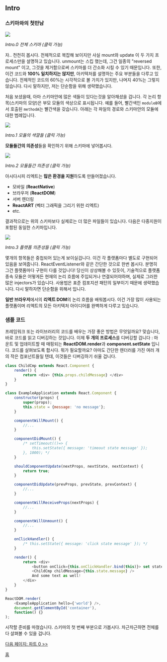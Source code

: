 ## Intro

### 스키마와의 첫만남


[![](https://rawgit.com/Bogdan-Lyashenko/Under-the-hood-ReactJS/7c2372e1/stack/images/intro/all-page-stack-reconciler-25-scale.jpg)](../images/intro/all-page-stack-reconciler.svg)

<em>Intro.0 전체 스키마 (클릭 가능)</em>

자.. 천천히 봅시다. 전체적으로 복잡해 보이지만 사실 mount와 update 이 두 가지 프로세스만을 설명하고 있습니다. unmount는 스킵 했는데, 그건 일종의 "reversed mount" 이고, 그것을 제거함으로써 스키마를 더 간소화 시킬 수 있기 때문입니다. 또한, 이건 코드와 **100% 일치하지는 않지만**, 아키텍처를 설명하는 주요 부분들을 다루고 있습니다. 전체적인 코드의 60%는 시각적으로 볼 가치가 있지만, 나머지 40%는 그렇지 않습니다. 다시 말하지만, 저는 단순함을 위해 생략했습니다.

처음 보셨을때, 아마 스키마안에 많은 색들이 있다는것을 알아채셨을 겁니다. 각 논리 항목(스키마의 모양)은 부모 모듈의 색상으로 표시됩니다. 예를 들어, 빨간색인 `moduleB`에서 호출된 `methodA`는 빨간색을 갖습니다. 아래는 각 파일의 경로와 스키마안의 모듈에 대한 범례입니다.

[![](https://rawgit.com/Bogdan-Lyashenko/Under-the-hood-ReactJS/7c2372e1/stack/images/intro/modules-src-path.svg)](https://rawgit.com/Bogdan-Lyashenko/Under-the-hood-ReactJS/7c2372e1/stack/images/intro/modules-src-path.svg)

<em>Intro.1 모듈의 색깔들 (클릭 가능)</em>

**모듈들간의 의존성**들을 확인하기 위해 스키마에 넣어봅시다.

[![](https://rawgit.com/Bogdan-Lyashenko/Under-the-hood-ReactJS/7c2372e1/stack/images/intro/files-scheme.svg)](https://rawgit.com/Bogdan-Lyashenko/Under-the-hood-ReactJS/7c2372e1/stack/images/intro/files-scheme.svg)

<em>Intro.2 모듈들간 의존성 (클릭 가능)</em>

아시다시피 리엑트는 **많은 환경을 지원**하도록 만들어졌습니다.
- 모바일 (**ReactNative**)
- 브라우저 (**ReactDOM**)
- 서버 렌더링
- **ReactART** (벡터 그래픽을 그리기 위한 리엑트)
- etc.

결과적으로는 위의 스키마보다 실제로는 더 많은 파일들이 있습니다. 다음은 다중지원이 포함된 동일한 스키마입니다.

[![](https://rawgit.com/Bogdan-Lyashenko/Under-the-hood-ReactJS/7c2372e1/stack/images/intro/modules-per-platform-scheme.svg)](https://rawgit.com/Bogdan-Lyashenko/Under-the-hood-ReactJS/7c2372e1/stack/images/intro/modules-per-platform-scheme.svg)

<em>Intro.3 플랫폼 의존성들 (클릭 가능)</em>

몇개의 항목들은 중첩되어 있는게 보이실겁니다. 이건 각 플랫폼마다 별도로 구현되어 있음을 보여줍니다. ReactEventListener와 같은 간단한 것으로 한번 봅시다. 분명히 그건 플랫폼마다 구현이 다를 것입니다! 당신이 상상해볼 수 있듯이, 기술적으로 플랫폼 종속 모듈은 어떻게든 현재의 논리 흐름에 주입되거나 연결되어야하며, 실제로 그러한 많은 injectors가 있습니다. 사용법은 표준 컴포지션 패턴의 일부이기 때문에 생략했습니다. 다시 말하자면 단순함을 위해서 입니다.

**일반 브라우저**에서의 **리엑트 DOM**의 논리 흐름을 배워봅시다. 이건 가장 많이 사용되는 플랫폼이며 리엑트의 모든 아키텍처 아이디어를 완벽하게 다루고 있습니다.


### 샘플 코드

프레임워크 또는 라이브러리의 코드를 배우는 가장 좋은 방법은 무엇일까요? 맞습니다, 바로 코드를 읽고 디버깅하는 것입니다. 이제 **두 개의 프로세스**를 디버깅할 겁니다 : 마운트 및 업데이트할 때 매핑되는 **ReactDOM.render**과 **component.setState** 입니다. 코드를 살펴보도록 합시다. 뭐가 필요할까요? 아마도 간단한 렌더러를 가진 여러 개의 작은 컴포넌트들일 텐데, 이것들은 디버깅하기 쉬울 겁니다.

```javascript
class ChildCmp extends React.Component {
    render() {
        return <div> {this.props.childMessage} </div>
    }
}

class ExampleApplication extends React.Component {
    constructor(props) {
        super(props);
        this.state = {message: 'no message'};
    }

    componentWillMount() {
        //...
    }

    componentDidMount() {
        /* setTimeout(()=> {
            this.setState({ message: 'timeout state message' });
        }, 1000); */
    }

    shouldComponentUpdate(nextProps, nextState, nextContext) {
        return true;
    }

    componentDidUpdate(prevProps, prevState, prevContext) {
        //...
    }

    componentWillReceiveProps(nextProps) {
        //...
    }

    componentWillUnmount() {
        //...
    }

    onClickHandler() {
        /* this.setState({ message: 'click state message' }); */
    }

    render() {
        return <div>
            <button onClick={this.onClickHandler.bind(this)}> set state button </button>
            <ChildCmp childMessage={this.state.message} />
            And some text as well!
        </div>
    }
}

ReactDOM.render(
    <ExampleApplication hello={'world'} />,
    document.getElementById('container'),
    function() {}
);
```

시작할 준비를 마쳤습니다. 스키마의 첫 번째 부분으로 가봅시다. 차근차근하면 전체를 다 살펴볼 수 있을 겁니다. 

[다음 페이지: 파트 0 >>](./Part-0.md)


[홈](./README.md)